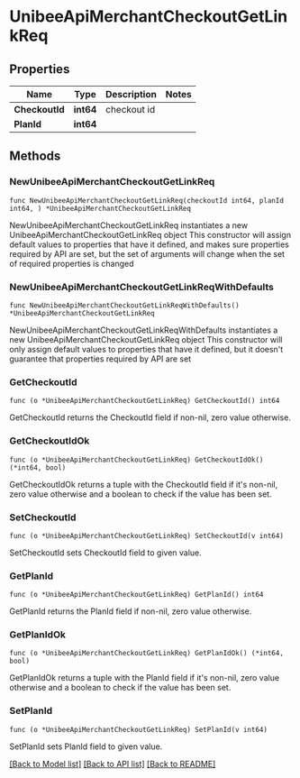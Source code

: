 # UnibeeApiMerchantCheckoutGetLinkReq

## Properties

Name | Type | Description | Notes
------------ | ------------- | ------------- | -------------
**CheckoutId** | **int64** | checkout id | 
**PlanId** | **int64** |  | 

## Methods

### NewUnibeeApiMerchantCheckoutGetLinkReq

`func NewUnibeeApiMerchantCheckoutGetLinkReq(checkoutId int64, planId int64, ) *UnibeeApiMerchantCheckoutGetLinkReq`

NewUnibeeApiMerchantCheckoutGetLinkReq instantiates a new UnibeeApiMerchantCheckoutGetLinkReq object
This constructor will assign default values to properties that have it defined,
and makes sure properties required by API are set, but the set of arguments
will change when the set of required properties is changed

### NewUnibeeApiMerchantCheckoutGetLinkReqWithDefaults

`func NewUnibeeApiMerchantCheckoutGetLinkReqWithDefaults() *UnibeeApiMerchantCheckoutGetLinkReq`

NewUnibeeApiMerchantCheckoutGetLinkReqWithDefaults instantiates a new UnibeeApiMerchantCheckoutGetLinkReq object
This constructor will only assign default values to properties that have it defined,
but it doesn't guarantee that properties required by API are set

### GetCheckoutId

`func (o *UnibeeApiMerchantCheckoutGetLinkReq) GetCheckoutId() int64`

GetCheckoutId returns the CheckoutId field if non-nil, zero value otherwise.

### GetCheckoutIdOk

`func (o *UnibeeApiMerchantCheckoutGetLinkReq) GetCheckoutIdOk() (*int64, bool)`

GetCheckoutIdOk returns a tuple with the CheckoutId field if it's non-nil, zero value otherwise
and a boolean to check if the value has been set.

### SetCheckoutId

`func (o *UnibeeApiMerchantCheckoutGetLinkReq) SetCheckoutId(v int64)`

SetCheckoutId sets CheckoutId field to given value.


### GetPlanId

`func (o *UnibeeApiMerchantCheckoutGetLinkReq) GetPlanId() int64`

GetPlanId returns the PlanId field if non-nil, zero value otherwise.

### GetPlanIdOk

`func (o *UnibeeApiMerchantCheckoutGetLinkReq) GetPlanIdOk() (*int64, bool)`

GetPlanIdOk returns a tuple with the PlanId field if it's non-nil, zero value otherwise
and a boolean to check if the value has been set.

### SetPlanId

`func (o *UnibeeApiMerchantCheckoutGetLinkReq) SetPlanId(v int64)`

SetPlanId sets PlanId field to given value.



[[Back to Model list]](../README.md#documentation-for-models) [[Back to API list]](../README.md#documentation-for-api-endpoints) [[Back to README]](../README.md)


